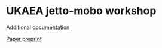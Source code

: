 # UKAEA jetto-mobo workshop

[Additional documentation](https://jetto-mobo.readthedocs.io/en/latest/)

[Paper preprint](https://arxiv.org/abs/2310.02669)
